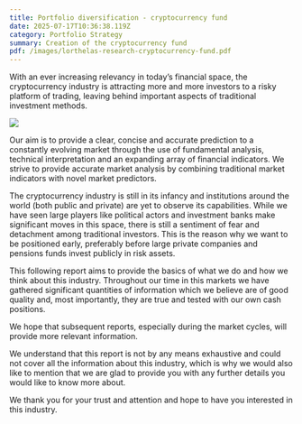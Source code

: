 ```yaml
---
title: Portfolio diversification - cryptocurrency fund
date: 2025-07-17T10:36:38.119Z
category: Portfolio Strategy
summary: Creation of the cryptocurrency fund
pdf: /images/lorthelas-research-cryptocurrency-fund.pdf
---
```

With an ever increasing relevancy in today’s financial space, the cryptocurrency industry is attracting more and more investors to a risky platform of trading, leaving behind important aspects of traditional
investment methods. 

![](/images/image_2025-07-17_134557347.png)

Our aim is to provide a clear, concise and accurate prediction to a constantly evolving market through the use of fundamental analysis, technical interpretation and an expanding array of financial indicators. We strive to provide
accurate market analysis by combining traditional market indicators with novel market predictors. 

The cryptocurrency industry is still in its infancy and institutions around the world (both public and private) are yet to observe its capabilities. While we have seen large players like political actors and investment banks make significant moves in this space, there is still a sentiment of fear and detachment among traditional investors. This is the reason why we want to be positioned early, preferably before large private companies and pensions funds invest publicly in risk assets.

This following report aims to provide the basics of what we do and how we think about this industry. Throughout our time in this markets we have gathered significant quantities of information which we believe are of good quality and, most importantly, they are true and tested with our own cash positions.

We hope that subsequent reports, especially during the market cycles, will provide more relevant information.

We understand that this report is not by any means exhaustive and could not cover all the information about this industry, which is why we would also like to mention that we are glad to provide you with any further details you would like to know more about.

We thank you for your trust and attention and hope to have you interested in this industry.